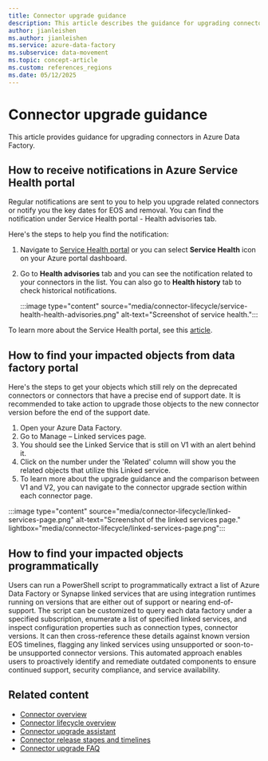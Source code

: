 ```yaml
---
title: Connector upgrade guidance
description: This article describes the guidance for upgrading connectors of Azure Data Factory.
author: jianleishen
ms.author: jianleishen
ms.service: azure-data-factory
ms.subservice: data-movement
ms.topic: concept-article
ms.custom: references_regions
ms.date: 05/12/2025
---
```


# Connector upgrade guidance

This article provides guidance for upgrading connectors in Azure Data Factory.  

## How to receive notifications in Azure Service Health portal

Regular notifications are sent to you to help you upgrade related connectors or notify you the key dates for EOS and removal. You can find the notification under Service Health portal - Health advisories tab.

Here's the steps to help you find the notification: 

1. Navigate to [Service Health portal](https://portal.azure.com/#view/Microsoft_Azure_Health/AzureHealthBrowseBlade/%7E/serviceIssues) or you can select **Service Health** icon on your Azure portal dashboard.
1. Go to **Health advisories** tab and you can see the notification related to your connectors in the list. You can also go to **Health history** tab to check historical notifications.

    :::image type="content" source="media/connector-lifecycle/service-health-health-advisories.png" alt-text="Screenshot of service health.":::

To learn more about the Service Health portal, see this [article](/azure/service-health/service-health-overview).


## How to find your impacted objects from data factory portal

Here's the steps to get your objects which still rely on the deprecated connectors or connectors that have a precise end of support date. It is recommended to take action to upgrade those objects to the new connector version before the end of the support date.

1.	Open your Azure Data Factory.
2.	Go to Manage – Linked services page.
3.	You should see the Linked Service that is still on V1 with an alert behind it.
4.	Click on the number under the 'Related' column will show you the related objects that utilize this Linked service.
5.	To learn more about the upgrade guidance and the comparison between V1 and V2, you can navigate to the connector upgrade section within each connector page.


:::image type="content" source="media/connector-lifecycle/linked-services-page.png" alt-text="Screenshot of the linked services page." lightbox="media/connector-lifecycle/linked-services-page.png":::

## How to find your impacted objects programmatically 

Users can run a PowerShell script to programmatically extract a list of Azure Data Factory or Synapse linked services that are using integration runtimes running on versions that are either out of support or nearing end-of-support. The script can be customized to query each data factory under a specified subscription, enumerate a list of specified linked services, and inspect configuration properties such as connection types, connector versions. It can then cross-reference these details against known version EOS timelines, flagging any linked services using unsupported or soon-to-be unsupported connector versions. This automated approach enables users to proactively identify and remediate outdated components to ensure continued support, security compliance, and service availability. 

## Related content

- [Connector overview](connector-overview.md)  
- [Connector lifecycle overview](connector-lifecycle-overview.md) 
- [Connector upgrade assistant](connector-upgrade-advisor.md)  
- [Connector release stages and timelines](connector-release-stages-and-timelines.md)  
- [Connector upgrade FAQ](connector-deprecation-frequently-asked-questions.md)
